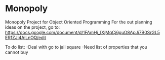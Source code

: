 # Monopoly
Monopoly Project for Object Oriented Programming
For the out planning ideas on the project, go to:
https://docs.google.com/document/d/1FAmHj_IXjMqCj6guO8ApJi7B0SrGL5ER1ZJi4AiLnOQ/edit

To do list:
-Deal with go to jail square
-Need list of properties that you cannot buy
